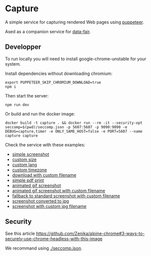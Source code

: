 # Capture

A simple service for capturing rendered Web pages using [puppeteer](https://github.com/GoogleChrome/puppeteer).

Ased as a companion service for [data-fair](https://koumoul-dev.github.io/data-fair/).

## Developper

To run locally you will need to install google-chrome-unstable for your system.

Install dependencies without downloading chromium:

    export PUPPETEER_SKIP_CHROMIUM_DOWNLOAD=true
    npm i

Then start the server:

    npm run dev

Or build and run the docker image:

    docker build -t capture . && docker run --rm -it --security-opt seccomp=$(pwd)/seccomp.json -p 5607:5607 -p 9090:9090 -e DEBUG=capture,timer -e ONLY_SAME_HOST=false -e PORT=5607 --name capture capture

Check the service with these examples:

  - [simple screenshot](http://localhost:5607/api/v1/screenshot?key=capture&target=http://localhost:5607/test/resources/test1.html)
  - [custom size](http://localhost:5607/api/v1/screenshot?key=capture&target=http://localhost:5607/test/resources/test1.html&width=200&height=150)
  - [custom lang](http://localhost:5607/api/v1/screenshot?key=capture&target=http://localhost:5607/test/resources/test1.html&lang=en)
  - [custom timezone](http://localhost:5607/api/v1/screenshot?key=capture&target=http://localhost:5607/test/resources/test1.html&timezone=America/Bogota)
  - [download with custom filename](http://localhost:5607/api/v1/screenshot?key=capture&target=http://localhost:5607/test/resources/test1.html&filename=test.png)
  - [simple pdf print](http://localhost:5607/api/v1/print?key=capture&target=http://localhost:5607/test/resources/test1.html)
  - [animated gif screenshot](http://localhost:5607/api/v1/screenshot?key=capture&type=gif&target=http://localhost:5607/test/resources/test-anim.html)
  - [animated gif screenshot with custom filename](http://localhost:5607/api/v1/screenshot?key=capture&type=gif&filename=test.gif&target=http://localhost:5607/test/resources/test-anim.html)
  - [fallback to standard screenshot with custom filename](http://localhost:5607/api/v1/screenshot?key=capture&type=gif&filename=test.gif&target=http://localhost:5607/test/resources/test1.html)
  - [screenshot converted to jpg](http://localhost:5607/api/v1/screenshot?key=capture&type=jpg&target=http://localhost:5607/test/resources/test-anim.html)
  - [screenshot with custom jpg filename](http://localhost:5607/api/v1/screenshot?key=capture&filename=test.jpg&target=http://localhost:5607/test/resources/test-anim.html)

## Security

See this article https://github.com/Zenika/alpine-chrome#3-ways-to-securely-use-chrome-headless-with-this-image

We recommand using [./seccomp.json](./seccomp.json).